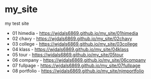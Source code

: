 # my_site
my test site
* 01 himedia - https://wjdals6869.github.io/my_site/01himedia
* 02 chavy - https://wjdals6869.github.io/my_site/02chavy
* 03 college - https://wjdals6869.github.io/my_site/03college
* 04 klass - https://wjdals6869.github.io/my_site/04klass
* 05 tour - https://wjdals6869.github.io/my_site/05tour
* 06 company - https://wjdals6869.github.io/my_site/06company
* 07 fullpage - https://wjdals6869.github.io/my_site/07fullpage
* 08 portfolio - https://wjdals6869.github.io/my_site/njmportfolio
